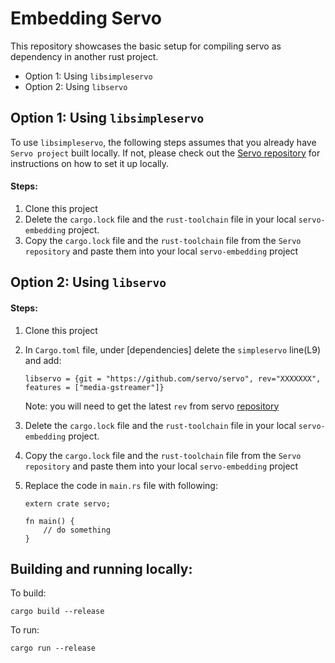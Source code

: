 # Embedding Servo

This repository showcases the basic setup for compiling servo as dependency in another rust project.

- Option 1: Using `libsimpleservo`
- Option 2: Using `libservo`

## Option 1: Using `libsimpleservo`

To use `libsimpleservo`, the following steps assumes that you already have `Servo project` built locally. If not, please check out the [Servo repository](https://github.com/servo/servo) for instructions on how to set it up locally.


#### Steps:
1. Clone this project
3. Delete the `cargo.lock` file and the `rust-toolchain` file in your local `servo-embedding` project.
3. Copy the `cargo.lock` file and the `rust-toolchain` file from the `Servo repository` and paste them into your local `servo-embedding` project


## Option 2: Using `libservo`

#### Steps:
1. Clone this project
2. In `Cargo.toml` file, under [dependencies] delete the `simpleservo` line(L9) and add:
    ```
    libservo = {git = "https://github.com/servo/servo", rev="XXXXXXX", features = ["media-gstreamer"]}
    ```
    Note: you will need to get the latest `rev` from servo [repository](https://github.com/servo/servo)

3. Delete the `cargo.lock` file and the `rust-toolchain` file in your local `servo-embedding` project.
4. Copy the `cargo.lock` file and the `rust-toolchain` file from the `Servo repository` and paste them into your local `servo-embedding` project
5. Replace the code in `main.rs` file with following:

    ```
    extern crate servo;

    fn main() {
        // do something
    }
    ```

## Building and running locally:

To build:
```
cargo build --release
```

To run:
```
cargo run --release
```
